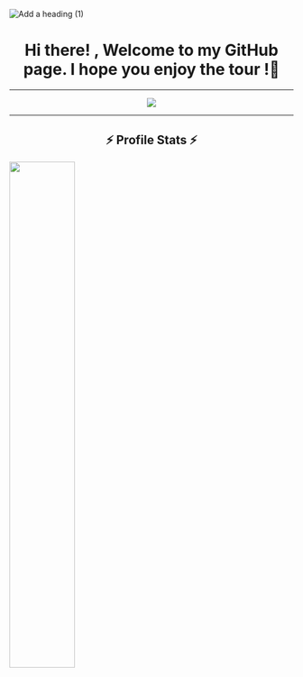 ![Add a heading (1)](https://user-images.githubusercontent.com/71198309/155023602-0b5121f3-8652-4685-b2f3-0c87a51b3016.gif)




   <h1 align="center"> Hi there! , Welcome to my GitHub page. I hope you enjoy the tour !👋</h1>
   
   
   
   
   
  ---
  <p align="center"> <img src="https://c.tenor.com/_DOBjnGspYAAAAAC/code-coding.gif"> 
  </p>
  
  ---
  
   <h2 align="center"> ⚡ Profile Stats ⚡</h2>
   <p> 
   <img width="48%" src="https://github-readme-stats.vercel.app/api?username=Nnadivictory25&show_icons=true&theme=tokyonight&hide_border=true"> 
   </p>


<!--
**Nnadivictory25/Nnadivictory25** is a ✨ _special_ ✨ repository because its `README.md` (this file) appears on your GitHub profile.

Here are some ideas to get you started:

- 🔭 I’m currently working on ...
- 🌱 I’m currently learning ...
- 👯 I’m looking to collaborate on ...
- 🤔 I’m looking for help with ...
- 💬 Ask me about ...
- 📫 How to reach me: ...
- 😄 Pronouns: ...
- ⚡ Fun fact: ...
-->
